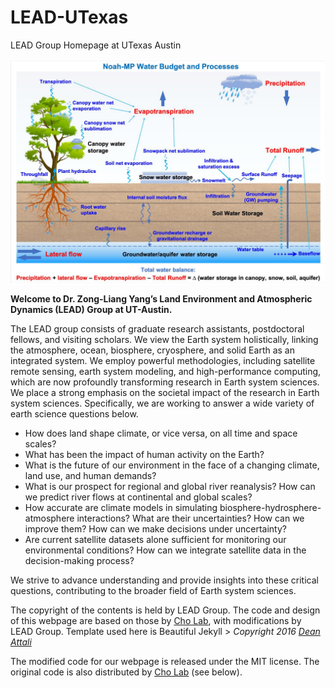 # LEAD-UTexas
LEAD Group Homepage at UTexas Austin

<img src="img/LEAD.jpg" width="820" align="center"/>

<Strong>Welcome to Dr. Zong-Liang Yang’s Land Environment and Atmospheric Dynamics (LEAD) Group at UT-Austin.</Strong>

<!--<Strong>考虑在这页放个or embed一个（ref https://water.egr.msu.edu/）背景图片or视频（视频更好），上面文字写LEAD group @ UT Austin. 然后其他文字往下滑才看到</Strong>-->

The LEAD group consists of graduate research assistants, postdoctoral fellows, and visiting scholars. We view the Earth system holistically, linking the atmosphere, ocean, biosphere, cryosphere, and solid Earth as an integrated system. We employ powerful methodologies, including satellite remote sensing, earth system modeling, and high-performance computing, which are now profoundly transforming research in Earth system sciences. We place a strong emphasis on the societal impact of the research in Earth system sciences. Specifically, we are working to answer a wide variety of earth science questions below.

- How does land shape climate, or vice versa, on all time and space scales?
- What has been the impact of human activity on the Earth?
- What is the future of our environment in the face of a changing climate, land use, and human demands?
- What is our prospect for regional and global river reanalysis? How can we predict river flows at continental and global scales?
- How accurate are climate models in simulating biosphere-hydrosphere-atmosphere interactions? What are their uncertainties? How can we improve them? How can we make decisions under uncertainty?
- Are current satellite datasets alone sufficient for monitoring our environmental conditions? How can we integrate satellite data in the decision-making process?

We strive to advance understanding and provide insights into these critical questions, contributing to the broader field of Earth system sciences.

<!--<h2><a href="https://lead-utexas.github.io/about/contact">Contact/Inquiries</a></h2>-->

The copyright of the contents is held by LEAD Group.
The code and design of this webpage are based on those by [Cho Lab](https://echo-hydro.github.io/), with modifications by LEAD Group.
Template used here is Beautiful Jekyll > *Copyright 2016 [Dean Attali](http://deanattali.com)*

The modified code for our webpage is released under the MIT license. The original code is also distributed by [Cho Lab](https://echo-hydro.github.io/) (see below).
